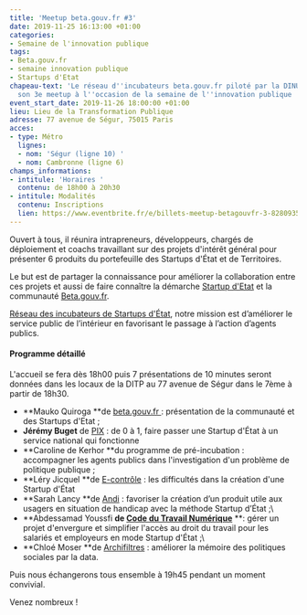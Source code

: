 ```yaml
---
title: 'Meetup beta.gouv.fr #3'
date: 2019-11-25 16:13:00 +01:00
categories:
- Semaine de l'innovation publique
tags:
- Beta.gouv.fr
- semaine innovation publique
- Startups d'Etat
chapeau-text: 'Le réseau d''incubateurs beta.gouv.fr piloté par la DINUM organise
  son 3e meetup à l''occasion de la semaine de l''innovation publique ! '
event_start_date: 2019-11-26 18:00:00 +01:00
lieu: Lieu de la Transformation Publique
adresse: 77 avenue de Ségur, 75015 Paris
acces:
- type: Métro
  lignes:
  - nom: 'Ségur (ligne 10) '
  - nom: Cambronne (ligne 6)
champs_informations:
- intitule: 'Horaires '
  contenu: de 18h00 à 20h30
- intitule: Modalités
  contenu: Inscriptions
  lien: https://www.eventbrite.fr/e/billets-meetup-betagouvfr-3-82809352001
---
```


Ouvert à tous, il réunira intrapreneurs, développeurs, chargés de déploiement et coachs travaillant sur des projets d'intérêt général pour présenter 6 produits du portefeuille des Startups d'État et de Territoires.

Le but est de partager la connaissance pour améliorer la collaboration entre ces projets et aussi de faire connaître la démarche [Startup d'Etat](https://beta.gouv.fr/startups/) et la communauté [Beta.gouv.fr](https://beta.gouv.fr/incubateurs/).

[Réseau des incubateurs de Startups d'État](https://beta.gouv.fr/incubateurs/), notre mission est d’améliorer le service public de l’intérieur en favorisant le passage à l’action d’agents publics.

#### Programme détaillé  

L'accueil se fera dès 18h00 puis 7 présentations de 10 minutes seront données dans les locaux de la DITP au 77 avenue de Ségur dans le 7ème à partir de 18h30.

* **Mauko Quiroga **de [beta.gouv.fr ](http://beta.gouv.fr): présentation de la communauté et des Startups d'Etat ;
* **Jérémy Buget** de [PIX](https://pix.fr/) : de 0 à 1, faire passer une Startup d'État à un service national qui fonctionne 
* **Caroline de Kerhor **du programme de pré-incubation : accompagner les agents publics dans l'investigation d'un problème de politique publique ;
* **Léry Jicquel **de [E-contrôle](https://beta.gouv.fr/startups/e-controle.html) : les difficultés dans la création d'une Startup d'État 
* **Sarah Lancy **de [Andi](https://beta.gouv.fr/startups/andi.html) : favoriser la création d’un produit utile aux usagers en situation de handicap avec la méthode Startup d’État ;\
* **Abdessamad Youssfi **de [Code du Travail Numérique](https://code.travail.gouv.fr)** **: gérer un projet d'envergure et simplifier l'accès au droit du travail pour les salariés et employeurs en mode Startup d'État ;\
* **Chloé Moser **de [Archifiltres](https://entrepreneur-interet-general.etalab.gouv.fr/defis/2018/archifiltre.html) : améliorer la mémoire des politiques sociales par la data.

Puis nous échangerons tous ensemble à 19h45 pendant un moment convivial.

Venez nombreux !